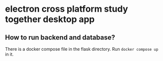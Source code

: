 # electron cross platform study together desktop app

## How to run backend and database?

There is a docker compose file in the flask directory. Run `docker compose up` in it.

